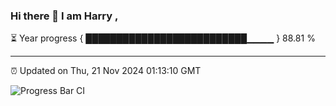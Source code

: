 ### Hi there 👋 I am Harry , 

⏳ Year progress { ██████████████████████████▁▁▁▁ } 88.81 %

---

⏰ Updated on Thu, 21 Nov 2024 01:13:10 GMT

![Progress Bar CI](https://github.com/duykhang68/duykhang68/workflows/Progress%20Bar%20CI/badge.svg)
